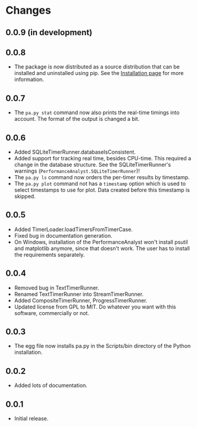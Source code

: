 # Changes

## 0.0.9 (in development)

## 0.0.8
- The package is now distributed as a source distribution that can be installed and uninstalled using pip. See the [Installation page](install.md) for more information.

## 0.0.7
- The `pa.py stat` command now also prints the real-time timings into account. The format of the output is changed a bit.

## 0.0.6
- Added SQLiteTimerRunner.databaseIsConsistent.
- Added support for tracking real time, besides CPU-time. This required a change in the database structure. See the SQLiteTimerRunner's warnings (`PerformanceAnalyst.SQLiteTimerRunner`)!
- The `pa.py ls` command now orders the per-timer results by timestamp.
- The `pa.py plot` command not has a `timestamp` option which is used to select timestamps to use for plot. Data created before this timestamp is skipped.

## 0.0.5
- Added TimerLoader.loadTimersFromTimerCase.
- Fixed bug in documentation generation.
- On Windows, installation of the PerformanceAnalyst won't install psutil and matplotlib anymore, since that doesn't work. The user has to install the requirements separately.

## 0.0.4
- Removed bug in TextTimerRunner.
- Renamed TextTimerRunner into StreamTimerRunner.
- Added CompositeTimerRunner, ProgressTimerRunner.
- Updated license from GPL to MIT. Do whatever you want with this software, commercially or not.

## 0.0.3
- The egg file now installs pa.py in the Scripts/bin directory of the Python installation.

## 0.0.2
- Added lots of documentation.

## 0.0.1
- Initial release.
